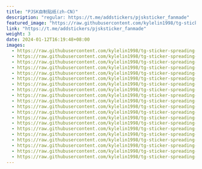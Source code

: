 ```yaml
---
title: "PJSK自制贴纸(zh-CN)"
description: "regular: https://t.me/addstickers/pjsksticker_fanmade"
featured_image: "https://raw.githubusercontent.com/kylelin1998/tg-sticker-spreading-worldwide-images/main/img/ec12d363-52de-4175-a21b-d18113ec0f5d.jpg"
link: "https://t.me/addstickers/pjsksticker_fanmade"
weight: 3
date: 2024-01-12T16:19:48+08:00
images:
  - https://raw.githubusercontent.com/kylelin1998/tg-sticker-spreading-worldwide-images/main/img/ec12d363-52de-4175-a21b-d18113ec0f5d.jpg
  - https://raw.githubusercontent.com/kylelin1998/tg-sticker-spreading-worldwide-images/main/img/19465973-4b22-419d-a39f-27afd44d8f71.jpg
  - https://raw.githubusercontent.com/kylelin1998/tg-sticker-spreading-worldwide-images/main/img/3251f5d5-180b-45d2-9157-3d30d5358343.jpg
  - https://raw.githubusercontent.com/kylelin1998/tg-sticker-spreading-worldwide-images/main/img/12e687b9-a852-4e25-8d0c-c477aea77e5e.jpg
  - https://raw.githubusercontent.com/kylelin1998/tg-sticker-spreading-worldwide-images/main/img/553244eb-6944-4d8d-a07c-6ceffacb02b1.jpg
  - https://raw.githubusercontent.com/kylelin1998/tg-sticker-spreading-worldwide-images/main/img/4358462b-5185-4334-b262-a65103385a9d.jpg
  - https://raw.githubusercontent.com/kylelin1998/tg-sticker-spreading-worldwide-images/main/img/c770edda-4a43-4b75-bf19-995e907b5dd9.jpg
  - https://raw.githubusercontent.com/kylelin1998/tg-sticker-spreading-worldwide-images/main/img/049766cb-764f-4338-8677-9230755a92ac.jpg
  - https://raw.githubusercontent.com/kylelin1998/tg-sticker-spreading-worldwide-images/main/img/d858d589-7ceb-4f00-878f-f68d930decc2.jpg
  - https://raw.githubusercontent.com/kylelin1998/tg-sticker-spreading-worldwide-images/main/img/b9ee0336-c577-4ba2-83f9-4b25828d1912.jpg
  - https://raw.githubusercontent.com/kylelin1998/tg-sticker-spreading-worldwide-images/main/img/dbdb1f1d-dc67-4149-94b5-acb353db8b27.jpg
  - https://raw.githubusercontent.com/kylelin1998/tg-sticker-spreading-worldwide-images/main/img/85abd91a-588f-401c-9dbb-b851e01e397d.jpg
  - https://raw.githubusercontent.com/kylelin1998/tg-sticker-spreading-worldwide-images/main/img/b318d5f4-dfdd-4453-9b21-1e9afd4e9c56.jpg
  - https://raw.githubusercontent.com/kylelin1998/tg-sticker-spreading-worldwide-images/main/img/d324e1bf-653c-479f-81b6-65de9b4b6a16.jpg
  - https://raw.githubusercontent.com/kylelin1998/tg-sticker-spreading-worldwide-images/main/img/d2e41ee6-8b85-4e0a-ba2a-461a0b82e97f.jpg
  - https://raw.githubusercontent.com/kylelin1998/tg-sticker-spreading-worldwide-images/main/img/ef41891b-ba72-4514-94ae-ea50b32b797b.jpg
  - https://raw.githubusercontent.com/kylelin1998/tg-sticker-spreading-worldwide-images/main/img/852b236a-41b3-4b6b-bc2e-762384be4f35.jpg
  - https://raw.githubusercontent.com/kylelin1998/tg-sticker-spreading-worldwide-images/main/img/3555b1c3-bd2c-4e63-bd78-0e1acac1cb99.jpg
  - https://raw.githubusercontent.com/kylelin1998/tg-sticker-spreading-worldwide-images/main/img/3b3e21ec-c398-46c9-9d23-f3cb88ac58f7.jpg
  - https://raw.githubusercontent.com/kylelin1998/tg-sticker-spreading-worldwide-images/main/img/92aad584-871d-4b3d-9b45-187153688d88.jpg
---
```


